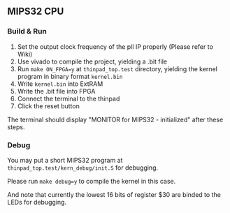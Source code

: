 ## MIPS32 CPU

### Build & Run

1. Set the output clock frequency of the pll IP properly (Please refer to Wiki)
2. Use vivado to compile the project, yielding a .bit file
3. Run `make ON_FPGA=y`  at `thinpad_top.test` directory, yielding the kernel program in binary format `kernel.bin`
4. Write `kernel.bin` into ExtRAM
5. Write the .bit file into FPGA
6. Connect the terminal to the thinpad
7. Click the reset button

The terminal should display "MONITOR for MIPS32 - initialized" after these steps.

### Debug

You may put a short MIPS32 program at `thinpad_top.test/kern_debug/init.S` for debugging.

Please run `make debug=y` to compile the kernel in this case.

And note that currently the lowest 16 bits of register $30 are binded to the LEDs for debugging.
